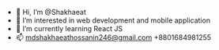 - 👋 Hi, I’m @Shakhaeat
- 👀 I’m interested in web development and mobile application
- 🌱 I’m currently learning React JS
- 📫 mdshakhaeathossanin246@gmail.com  +8801684981255

<!---
Shakhaeat/Shakhaeat is a ✨ special ✨ repository because its `README.md` (this file) appears on your GitHub profile.
You can click the Preview link to take a look at your changes.
--->
